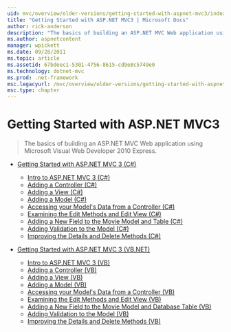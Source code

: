 ```yaml
---
uid: mvc/overview/older-versions/getting-started-with-aspnet-mvc3/index
title: "Getting Started with ASP.NET MVC3 | Microsoft Docs"
author: rick-anderson
description: "The basics of building an ASP.NET MVC Web application using Microsoft Visual Web Developer 2010 Express."
ms.author: aspnetcontent
manager: wpickett
ms.date: 09/28/2011
ms.topic: article
ms.assetid: 67bdeec1-5301-4756-8615-cd9e8c5749e0
ms.technology: dotnet-mvc
ms.prod: .net-framework
msc.legacyurl: /mvc/overview/older-versions/getting-started-with-aspnet-mvc3
msc.type: chapter
---
```

Getting Started with ASP.NET MVC3
====================
> The basics of building an ASP.NET MVC Web application using Microsoft Visual Web Developer 2010 Express.


- [Getting Started with ASP.NET MVC 3 (C#)](cs/index.md)

    - [Intro to ASP.NET MVC 3 (C#)](cs/intro-to-aspnet-mvc-3.md)
    - [Adding a Controller (C#)](cs/adding-a-controller.md)
    - [Adding a View (C#)](cs/adding-a-view.md)
    - [Adding a Model (C#)](cs/adding-a-model.md)
    - [Accessing your Model's Data from a Controller (C#)](cs/accessing-your-models-data-from-a-controller.md)
    - [Examining the Edit Methods and Edit View (C#)](cs/examining-the-edit-methods-and-edit-view.md)
    - [Adding a New Field to the Movie Model and Table (C#)](cs/adding-a-new-field.md)
    - [Adding Validation to the Model (C#)](cs/adding-validation-to-the-model.md)
    - [Improving the Details and Delete Methods (C#)](cs/improving-the-details-and-delete-methods.md)
- [Getting Started with ASP.NET MVC 3 (VB.NET)](vb/index.md)

    - [Intro to ASP.NET MVC 3 (VB)](vb/intro-to-aspnet-mvc-3.md)
    - [Adding a Controller (VB)](vb/adding-a-controller.md)
    - [Adding a View (VB)](vb/adding-a-view.md)
    - [Adding a Model (VB)](vb/adding-a-model.md)
    - [Accessing your Model's Data from a Controller (VB)](vb/accessing-your-models-data-from-a-controller.md)
    - [Examining the Edit Methods and Edit View (VB)](vb/examining-the-edit-methods-and-edit-view.md)
    - [Adding a New Field to the Movie Model and Database Table (VB)](vb/adding-a-new-field.md)
    - [Adding Validation to the Model (VB)](vb/adding-validation-to-the-model.md)
    - [Improving the Details and Delete Methods (VB)](vb/improving-the-details-and-delete-methods.md)

